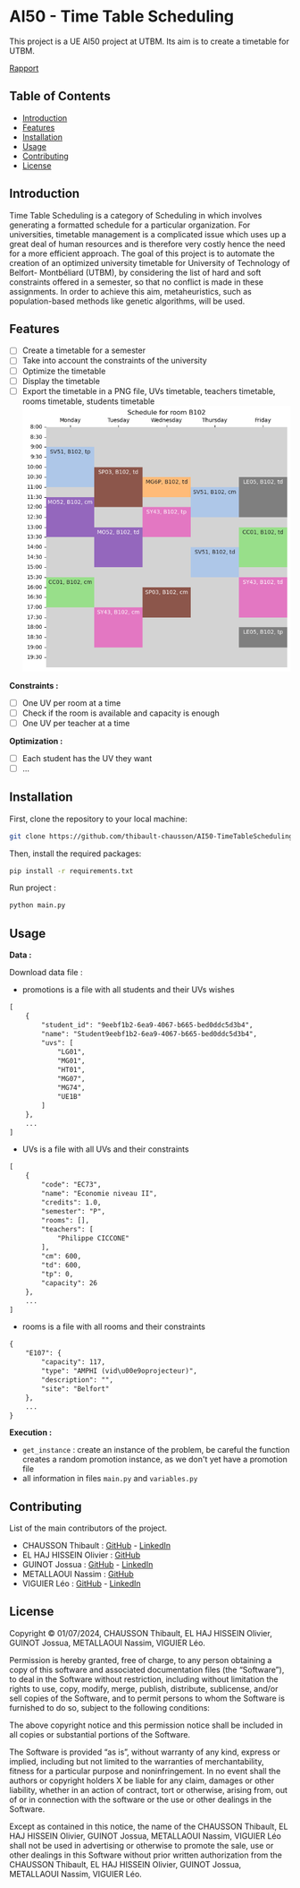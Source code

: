 # AI50 - Time Table Scheduling

This project is a UE AI50 project at UTBM. Its aim is to create a timetable for UTBM.

[Rapport](./rapport.pdf)

## Table of Contents

- [Introduction](#introduction)
- [Features](#features)
- [Installation](#installation)
- [Usage](#usage)
- [Contributing](#contributing)
- [License](#license)

## Introduction

Time Table Scheduling is a category of Scheduling in which involves generating a formatted schedule for a particular
organization. For universities, timetable management is a complicated issue which uses up a great deal of human
resources and is therefore very costly hence the need for a more efficient approach. The goal of this project is to
automate the creation of an optimized university timetable for University of Technology of Belfort- Montbéliard (UTBM),
by considering the list of hard and soft constraints offered in a semester, so that no conflict is made in these
assignments. In order to achieve this aim, metaheuristics, such as population-based methods like genetic algorithms,
will be used.

## Features

- [ ] Create a timetable for a semester
- [ ] Take into account the constraints of the university
- [ ] Optimize the timetable
- [ ] Display the timetable
- [ ] Export the timetable in a PNG file, UVs timetable, teachers timetable, rooms timetable, students timetable
  ![Timetable](./images/schedule.png)

__Constraints :__

- [ ] One UV per room at a time
- [ ] Check if the room is available and capacity is enough
- [ ] One UV per teacher at a time

__Optimization :__

- [ ] Each student has the UV they want
- [ ] ...

## Installation

First, clone the repository to your local machine:

```bash
git clone https://github.com/thibault-chausson/AI50-TimeTableScheduling
```

Then, install the required packages:

```bash
pip install -r requirements.txt
```

Run project :

```bash
python main.py
```

## Usage

__Data :__

Download data file :

- promotions is a file with all students and their UVs wishes

```
[
    {
        "student_id": "9eebf1b2-6ea9-4067-b665-bed0ddc5d3b4",
        "name": "Student9eebf1b2-6ea9-4067-b665-bed0ddc5d3b4",
        "uvs": [
            "LG01",
            "MG01",
            "HT01",
            "MG07",
            "MG74",
            "UE1B"
        ]
    },
    ...
]
```

- UVs is a file with all UVs and their constraints

```
[
    {
        "code": "EC73",
        "name": "Economie niveau II",
        "credits": 1.0,
        "semester": "P",
        "rooms": [],
        "teachers": [
            "Philippe CICCONE"
        ],
        "cm": 600,
        "td": 600,
        "tp": 0,
        "capacity": 26
    },
    ...
]
```

- rooms is a file with all rooms and their constraints

```
{
    "E107": {
        "capacity": 117,
        "type": "AMPHI (vid\u00e9oprojecteur)",
        "description": "",
        "site": "Belfort"
    },
    ...
}
```

__Execution :__

- `get_instance` : create an instance of the problem, be careful the function creates a random promotion instance, as we
  don't yet have a promotion file
- all information in files `main.py` and `variables.py`

## Contributing

List of the main contributors of the project.

- CHAUSSON
  Thibault : [GitHub](https://github.com/thibault-chausson) - [LinkedIn](https://www.linkedin.com/in/thibault-chausson/)
- EL HAJ HISSEIN Olivier : [GitHub](https://github.com/OlivierElh)
- GUINOT
  Jossua : [GitHub](https://github.com/UnTabouret) - [LinkedIn](https://www.linkedin.com/in/jossua-guinot-283342176/)
- METALLAOUI Nassim : [GitHub](https://github.com/nassim-metall)
- VIGUIER Léo : [GitHub](https://github.com/LeoViguier) - [LinkedIn](https://www.linkedin.com/in/léo-viguier-aa42941b0/)

## License

Copyright © 01/07/2024, CHAUSSON Thibault, EL HAJ HISSEIN Olivier, GUINOT Jossua, METALLAOUI Nassim, VIGUIER Léo.

Permission is hereby granted, free of charge, to any person obtaining a copy of this software and associated
documentation files (the “Software”), to deal in the Software without restriction, including without limitation the
rights to use, copy, modify, merge, publish, distribute, sublicense, and/or sell copies of the Software, and to permit
persons to whom the Software is furnished to do so, subject to the following conditions:

The above copyright notice and this permission notice shall be included in all copies or substantial portions of the
Software.

The Software is provided “as is”, without warranty of any kind, express or implied, including but not limited to the
warranties of merchantability, fitness for a particular purpose and noninfringement. In no event shall the authors or
copyright holders X be liable for any claim, damages or other liability, whether in an action of contract, tort or
otherwise, arising from, out of or in connection with the software or the use or other dealings in the Software.

Except as contained in this notice, the name of the CHAUSSON Thibault, EL HAJ HISSEIN Olivier, GUINOT Jossua, METALLAOUI
Nassim, VIGUIER Léo shall not be used in advertising or otherwise to promote the sale, use or other dealings in this
Software without prior written authorization from the CHAUSSON Thibault, EL HAJ HISSEIN Olivier, GUINOT Jossua,
METALLAOUI Nassim, VIGUIER Léo.